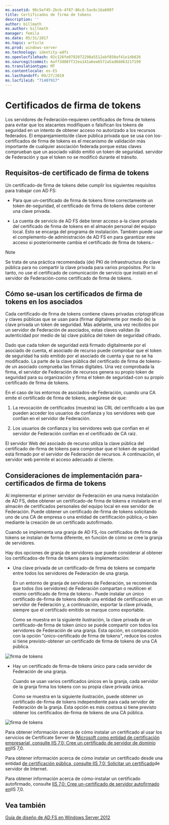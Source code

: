 ```yaml
---
ms.assetid: 98c5ef45-2bcb-4f87-86c8-5ac6c16a6097
title: Certificados de firma de tokens
description: ''
author: billmath
ms.author: billmath
manager: femila
ms.date: 05/31/2017
ms.topic: article
ms.prod: windows-server
ms.technology: identity-adfs
ms.openlocfilehash: 02c126fe0792872298a5512abf850af41e1db826
ms.sourcegitcommit: 6aff3d88ff22ea141a6ea6572a5ad8dd6321f199
ms.translationtype: MT
ms.contentlocale: es-ES
ms.lasthandoff: 09/27/2019
ms.locfileid: "71407917"
---
```

# <a name="token-signing-certificates"></a>Certificados de firma de tokens

Los servidores de Federación\-requieren certificados de firma de tokens para evitar que los atacantes modifiquen o falsifican los tokens de seguridad en un intento de obtener acceso no autorizado a los recursos federados. El emparejamiento\/de clave pública privada que se usa con los\-certificados de firma de tokens es el mecanismo de validación más importante de cualquier asociación federada porque estas claves comprueban que un asociado válido emitió un token de seguridad. servidor de Federación y que el token no se modificó durante el tránsito.  
  
## <a name="token-signing-certificate-requirements"></a>Requisitos\-de certificado de firma de tokens  
Un certificado\-de firma de tokens debe cumplir los siguientes requisitos para trabajar con AD FS:  
  
-   Para que un\-certificado de firma de tokens firme correctamente un token de\-seguridad, el certificado de firma de tokens debe contener una clave privada.  
  
-   La cuenta de servicio de AD FS debe tener acceso a\-la clave privada del certificado de firma de tokens en el almacén personal del equipo local. Esto se encarga del programa de instalación. También puede usar el complemento\-de administración de AD FS en para garantizar este acceso si posteriormente cambia el certificado de firma de tokens.\-  
  
> [!NOTE]  
> Se trata de una práctica recomendada \(de\) PKI de infraestructura de clave pública para no compartir la clave privada para varios propósitos. Por lo tanto, no use el certificado de comunicación de servicio que instaló en el servidor de Federación\-como certificado de firma de tokens.  
  
## <a name="how-token-signing-certificates-are-used-across-partners"></a>Cómo se\-usan los certificados de firma de tokens en los asociados  
Cada certificado\-de firma de tokens contiene claves privadas criptográficas y claves públicas que se usan para \(firmar digitalmente por medio de\) la clave privada un token de seguridad. Más adelante, una vez recibidos por un servidor de Federación de asociados, estas claves validan \(la autenticidad por medio de la\) clave pública del token de seguridad cifrado.  
  
Dado que cada token de seguridad está firmado digitalmente por el asociado de cuenta, el asociado de recurso puede comprobar que el token de seguridad ha sido emitido por el asociado de cuenta y que no se ha modificado. La parte de la clave pública del certificado de firma de tokens\-de un asociado comprueba las firmas digitales. Una vez comprobada la firma, el servidor de Federación de recursos genera su propio token de seguridad para su organización y firma el token de seguridad\-con su propio certificado de firma de tokens.  
  
En el caso de los entornos de asociados\-de Federación, cuando una CA emite el certificado de firma de tokens, asegúrese de que:  
  
1.  La revocación de certificados \(muestra\) las CRL del certificado a las que pueden acceder los usuarios de confianza y los servidores web que confían en el servidor de Federación.  
  
2.  Los usuarios de confianza y los servidores web que confían en el servidor de Federación confían en el certificado de CA raíz.  
  
El servidor Web del asociado de recurso utiliza la clave pública del certificado de\-firma de tokens para comprobar que el token de seguridad está firmado por el servidor de Federación de recursos. A continuación, el servidor web permite el acceso adecuado al cliente.  
  
## <a name="deployment-considerations-for-token-signing-certificates"></a>Consideraciones de implementación para\-certificados de firma de tokens  
Al implementar el primer servidor de Federación en una nueva instalación de AD FS, debe obtener un certificado\-de firma de tokens e instalarlo en el almacén de certificados personales del equipo local en ese servidor de Federación. Puede obtener un certificado de\-firma de tokens solicitando uno de una CA de empresa o una entidad de certificación pública,\-o bien mediante la creación de un certificado autofirmado.  
  
Cuando se implementa una granja de AD FS,\-los certificados de firma de tokens se instalan de forma diferente, en función de cómo se cree la granja de servidores.  
  
Hay dos opciones de granja de servidores que puede considerar al obtener los certificados\-de firma de tokens para la implementación:  
  
-   Una clave privada de un certificado\-de firma de tokens se comparte entre todos los servidores de Federación de una granja.  
  
    En un entorno de granja de servidores de Federación, se recomienda que todos \(los servidores\) de Federación compartan o reutilicen el mismo certificado de firma de tokens\-. Puede instalar un único certificado de\-firma de tokens desde una entidad de certificación en un servidor de Federación y, a continuación, exportar la clave privada, siempre que el certificado emitido se marque como exportable.  
  
    Como se muestra en la siguiente ilustración, la clave privada de un certificado\-de firma de token único se puede compartir con todos los servidores de Federación de una granja. Esta opción, en comparación con la opción "único\-certificado de firma de tokens", reduce los costos si tiene previsto\-obtener un certificado de firma de tokens de una CA pública.  
  
![firma de tokens](media/adfs2_fedserver_certstory_3.gif)  
  
-   Hay un certificado de firma\-de tokens único para cada servidor de Federación de una granja.  
  
    Cuando se usan varios certificados únicos en la granja, cada servidor de la granja firma los tokens con su propia clave privada única.  
  
    Como se muestra en la siguiente ilustración, puede obtener un certificado de\-firma de tokens independiente para cada servidor de Federación de la granja. Esta opción es más costosa si tiene previsto obtener los certificados de\-firma de tokens de una CA pública.  
  
![firma de tokens](media/adfs2_fedserver_certstory_4.gif)  
  
Para obtener información acerca de cómo instalar un certificado al usar los servicios de Certificate Server de [Microsoft como entidad de certificación empresarial, consulte IIS 7,0: Cree un certificado de servidor de dominio en](https://go.microsoft.com/fwlink/?LinkId=108548)IIS 7,0.  
  
Para obtener información acerca de cómo instalar un certificado desde una entidad [de certificación pública, consulte IIS 7,0: Solicitar un certificado](https://go.microsoft.com/fwlink/?LinkId=108549)de servidor de Internet.  
  
Para obtener información acerca de cómo\-instalar un certificado autofirmado, consulte [IIS 7,0: Cree un\-certificado de servidor autofirmado en](https://go.microsoft.com/fwlink/?LinkID=108271)IIS 7,0.  
  
## <a name="see-also"></a>Vea también
[Guía de diseño de AD FS en Windows Server 2012](AD-FS-Design-Guide-in-Windows-Server-2012.md)
